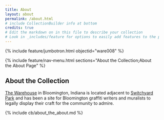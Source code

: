 ```yaml
---
title: About
layout: about
permalink: /about.html
# include CollectionBuilder info at bottom
credits: true
# Edit the markdown on in this file to describe your collection
# Look in _includes/feature for options to easily add features to the page
---
```


{% include feature/jumbotron.html objectid="ware008" %}

{% include feature/nav-menu.html sections="About the Collection;About the About Page" %}

## About the Collection
[The Warehouse](https://btwownwarehouse.com/art/) in Bloomington, Indiana is located adjacent to [Switchyard Park](https://bloomington.in.gov/parks/parks/switchyard-park) and has been a site for Bloomington graffiti writers and muralists to legally display their craft for the community to admire. 



<!-- IMPORTANT!!! DELETE this comment and the include below when you are finished editing this page for your collection. The include below introduces about page features. They will show up on your collection's about page until you delete it.  -->
{% include cb/about_the_about.md %} 
